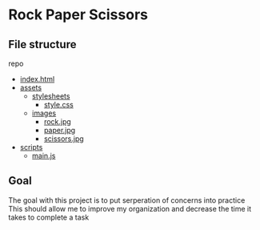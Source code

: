 # Rock Paper Scissors


## File structure
repo
 - [index.html](./index.html)
 - [assets](./assets)
    - [stylesheets](./assets/stylesheets)
        - [style.css](./assets/stylesheets/style.css)
    - [images](./assets/stylesheets/images)
        - [rock.jpg](./assets/stylesheets/images/rock.jpg)
        - [paper.jpg](./assets/stylesheets/images/paper.jpg)
        - [scissors.jpg](./assets/stylesheets/images/scissors.jpg)
 - [scripts](./scripts)
    - [main.js](./scripts/main.js)


## Goal
The goal with this project is to put serperation of concerns into practice
This should allow me to improve my organization and decrease the time it takes to complete a task

